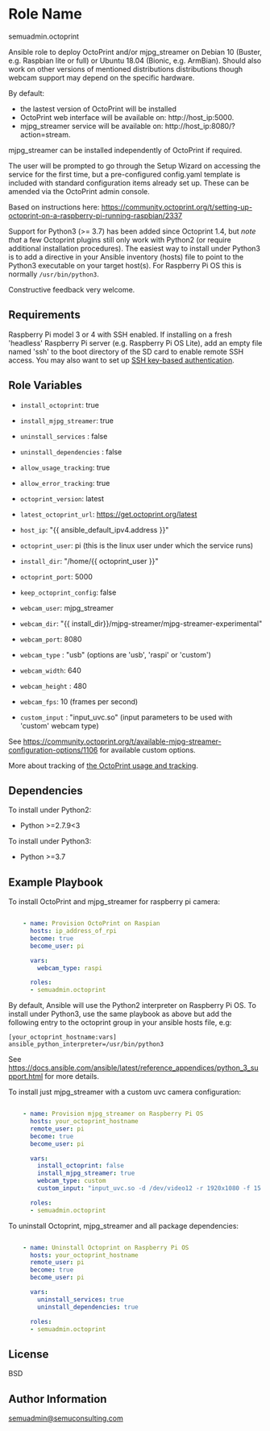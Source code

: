 Role Name
=========

semuadmin.octoprint

Ansible role to deploy OctoPrint and/or mjpg_streamer on Debian 10 (Buster, e.g. Raspbian
lite or full) or Ubuntu 18.04 (Bionic, e.g. ArmBian).
Should also work on other versions of mentioned distributions distributions though webcam
support may depend on the specific hardware.

By default:

- the lastest version of OctoPrint will be installed
- OctoPrint web interface will be available on: http://host_ip:5000.
- mjpg_streamer service will be available on: http://host_ip:8080/?action=stream.

mjpg_streamer can be installed independently of OctoPrint if required.

The user will be prompted to go through the Setup Wizard on accessing the service for the
first time, but a pre-configured config.yaml template is included with standard configuration
items already set up. These can be amended via the OctoPrint admin console.

Based on instructions here:
https://community.octoprint.org/t/setting-up-octoprint-on-a-raspberry-pi-running-raspbian/2337

Support for Python3 (>= 3.7) has been added since Octoprint 1.4, but *note that* a few 
Octoprint plugins still only work with Python2 (or require additional installation procedures).
The easiest way to install under Python3 is to add a directive in your Ansible inventory
(hosts) file to point to the Python3 executable on your target host(s). For Raspberry Pi
OS this is normally `/usr/bin/python3`.

Constructive feedback very welcome.

Requirements
------------

Raspberry Pi model 3 or 4 with SSH enabled. If installing on a fresh 'headless' Raspberry
Pi server (e.g. Raspberry Pi OS Lite), add an empty file named 'ssh' to the boot directory 
of the SD card to enable remote SSH access. You may also want to set up [SSH key-based
authentication](https://www.raspberrypi.org/documentation/remote-access/ssh/passwordless.md).

Role Variables
--------------

- `install_octoprint`: true
- `install_mjpg_streamer`: true
- `uninstall_services` : false
- `uninstall_dependencies` : false

- `allow_usage_tracking`: true
- `allow_error_tracking`: true

- `octoprint_version`: latest
- `latest_octoprint_url`: https://get.octoprint.org/latest

- `host_ip`: "{{ ansible_default_ipv4.address }}"
- `octoprint_user`: pi (this is the linux user under which the service runs)
- `install_dir`: "/home/{{ octoprint_user }}"
- `octoprint_port`: 5000

- `keep_octoprint_config`: false

- `webcam_user`: mjpg_streamer
- `webcam_dir`: "{{ install_dir}}/mjpg-streamer/mjpg-streamer-experimental"
- `webcam_port`: 8080
- `webcam_type` : "usb" (options are 'usb', 'raspi' or 'custom')
- `webcam_width`: 640
- `webcam_height` : 480
- `webcam_fps`: 10 (frames per second)
- `custom_input` : "input_uvc.so" (input parameters to be used with 'custom' webcam type)

See https://community.octoprint.org/t/available-mjpg-streamer-configuration-options/1106
for available custom options.

More about tracking of [the OctoPrint usage and tracking](https://tracking.octoprint.org/).

Dependencies
------------

To install under Python2:
- Python >=2.7.9<3

To install under Python3:
- Python >=3.7

Example Playbook
----------------

To install OctoPrint and mjpg_streamer for raspberry pi camera:

```yaml

    - name: Provision OctoPrint on Raspian
      hosts: ip_address_of_rpi
      become: true
      become_user: pi

      vars:
        webcam_type: raspi

      roles:
      - semuadmin.octoprint
```

By default, Ansible will use the Python2 interpreter on Raspberry Pi OS.
To install under Python3, use the same playbook as above but add the
following entry to the octoprint group in your ansible hosts file, e.g:

```
[your_octoprint_hostname:vars]
ansible_python_interpreter=/usr/bin/python3
```

See https://docs.ansible.com/ansible/latest/reference_appendices/python_3_support.html 
for more details.

To install just mjpg_streamer with a custom uvc camera configuration:

```yaml

    - name: Provision mjpg_streamer on Raspberry Pi OS
      hosts: your_octoprint_hostname
      remote_user: pi
      become: true
      become_user: pi

      vars:
        install_octoprint: false
        install_mjpg_streamer: true
        webcam_type: custom
        custom_input: "input_uvc.so -d /dev/video12 -r 1920x1080 -f 15 -q 50"

      roles:
      - semuadmin.octoprint
```

To uninstall Octoprint, mjpg_streamer and all package dependencies:

```yaml

    - name: Uninstall Octoprint on Raspberry Pi OS
      hosts: your_octoprint_hostname
      remote_user: pi
      become: true
      become_user: pi

      vars:
        uninstall_services: true
        uninstall_dependencies: true

      roles:
      - semuadmin.octoprint
```

License
-------

BSD

Author Information
------------------

semuadmin@semuconsulting.com
